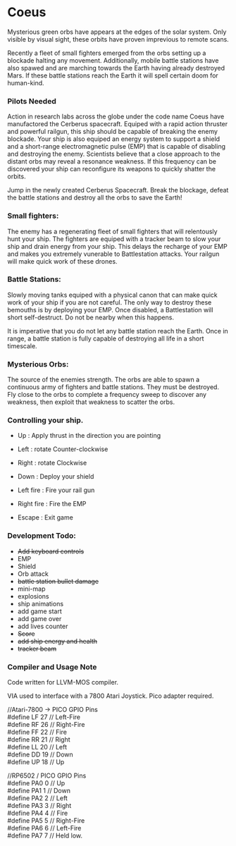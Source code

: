 # Coeus

Mysterious green orbs have appears at the edges of the solar system.  Only visible by visual sight, these orbits have proven imprevious to remote scans.  

Recently a fleet of small fighters emerged from the orbs setting up a blockade halting any movement.  Additionally, mobile battle stations have also spawed and are marching towards the Earth having already destroyed Mars.  If these battle stations reach the Earth it will spell certain doom for human-kind.

### Pilots Needed

Action in research labs across the globe under the code name Coeus have manufactored the Cerberus spacecraft.  Equiped with a rapid action thruster and powerful railgun, this ship should be capable of breaking the enemy blockade.  Your ship is also equiped an energy system to support a shield and a short-range electromagnetic pulse (EMP) that is capable of disabling and destroying the enemy.  Scientists believe that a close approach to the distant orbs may reveal a resonance weakness.  If this frequency can be discovered your ship can reconfigure its weapons to quickly shatter the orbits.

Jump in the newly created Cerberus Spacecraft.   Break the blockage, defeat the battle stations and destroy all the orbs to save the Earth!  

### Small fighters:

The enemy has a regenerating fleet of small fighters that will relentously hunt your ship.  The fighters are equiped with a tracker beam to slow your ship and drain energy from your ship.  This delays the recharge of your EMP and makes you extremely vunerable to Battlestation attacks.  Your railgun will make quick work of these drones.

### Battle Stations:

Slowly moving tanks equiped with a physical canon that can make quick work of your ship if you are not careful. The only way to destroy these bemouths is by deploying your EMP.  Once disabled, a Battlestation will short self-destruct.  Do not be nearby when this happens.

It is imperative that you do not let any battle station reach the Earth.  Once in range, a battle station is fully capable of destroying all life in a short timescale.  

### Mysterious Orbs:

The source of the enemies strength.  The orbs are able to spawn a continuous army of fighters and battle stations.  They must be destroyed.  Fly close to the orbs to complete a frequency sweep to discover any weakness, then exploit that weakness to scatter the orbs.

### Controlling your ship.

- Up : Apply thrust in the direction you are pointing
- Left : rotate Counter-clockwise
- Right : rotate Clockwise
- Down : Deploy your shield

- Left fire : Fire your rail gun
- Right fire : Fire the EMP 

- Escape : Exit game

### Development Todo: 

- ~~Add keyboard controls~~
- EMP
- Shield
- Orb attack
- ~~battle station bullet damage~~
- mini-map
- explosions
- ship animations
- add game start
- add game over
- add lives counter
- ~~Score~~
- ~~add ship energy and health~~
- ~~tracker beam~~

### Compiler and Usage Note

Code written for LLVM-MOS compiler.

VIA used to interface with a 7800 Atari Joystick.  Pico adapter required.

//Atari-7800 -> PICO GPIO Pins  
#define LF 27 // Left-Fire  
#define RF 26 // Right-Fire  
#define FF 22 // Fire  
#define RR 21 // Right  
#define LL 20 // Left  
#define DD 19 // Down  
#define UP 18 // Up  


//RP6502 / PICO GPIO Pins  
#define PA0 0 // Up  
#define PA1 1 // Down  
#define PA2 2 // Left  
#define PA3 3 // Right  
#define PA4 4 // Fire  
#define PA5 5 // Right-Fire  
#define PA6 6 // Left-Fire  
#define PA7 7 // Held low.  

